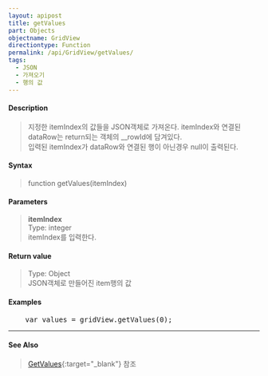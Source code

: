 ```yaml
---
layout: apipost
title: getValues
part: Objects
objectname: GridView
directiontype: Function
permalink: /api/GridView/getValues/
tags: 
  - JSON
  - 가져오기
  - 행의 값
---
```



#### Description

> 지정한 itemIndex의 값들을 JSON객체로 가져온다. itemIndex와 연결된 dataRow는 return되는 객체의 __rowId에 담겨있다.  
> 입력된 itemIndex가 dataRow와 연결된 행이 아닌경우 null이 출력된다.  

#### Syntax

> function getValues(itemIndex)  

#### Parameters

> **itemIndex**  
> Type: integer  
> itemIndex를 입력한다.  

#### Return value

> Type: Object  
> JSON객체로 만들어진 item행의 값  

#### Examples 

<pre class="prettyprint">
    var values = gridView.getValues(0);
</pre>

---

#### See Also

> [GetValues](http://demo.realgrid.com/Demo/GetValues){:target="_blank"} 참조